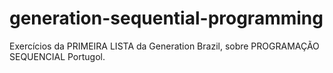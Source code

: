 # generation-sequential-programming
Exercícios da PRIMEIRA LISTA da Generation Brazil, sobre PROGRAMAÇÃO SEQUENCIAL Portugol.
